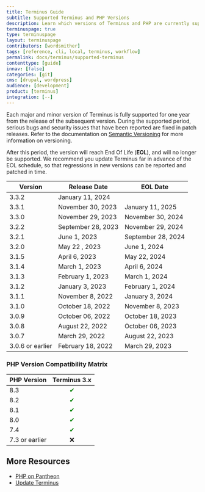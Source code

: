 ```yaml
---
title: Terminus Guide
subtitle: Supported Terminus and PHP Versions
description: Learn which versions of Terminus and PHP are currently supported.
terminuspage: true
type: terminuspage
layout: terminuspage
contributors: [wordsmither]
tags: [reference, cli, local, terminus, workflow]
permalink: docs/terminus/supported-terminus
contenttype: [guide]
innav: [false]
categories: [git]
cms: [drupal, wordpress]
audience: [development]
product: [terminus]
integration: [--]
---
```


Each major and minor version of Terminus is fully supported for one year from the release of the subsequent version. During the supported period, serious bugs and security issues that have been reported are fixed in patch releases. Refer to the documentation on [Semantic Versioning](https://semver.org/) for more information on versioning.

After this period, the version will reach End Of Life (**EOL**), and will no longer be supported. We recommend you update Terminus far in advance of the EOL schedule, so that regressions in new versions can be reported and patched in time.

| Version          | Release Date       | EOL Date           |
|------------------|--------------------|--------------------|
| 3.3.2            | January 11, 2024   |                    |
| 3.3.1            | November 30, 2023  | January 11, 2025   |
| 3.3.0            | November 29, 2023  | November 30, 2024  |
| 3.2.2            | September 28, 2023 | November 29, 2024  |
| 3.2.1            | June 1, 2023       | September 28, 2024 |
| 3.2.0            | May 22 , 2023      | June 1, 2024       |
| 3.1.5            | April 6, 2023      | May 22, 2024       |
| 3.1.4            | March 1, 2023      | April 6, 2024      |
| 3.1.3            | February 1, 2023   | March 1, 2024      |
| 3.1.2            | January 3, 2023    | February 1, 2024   |
| 3.1.1            | November 8, 2022   | January 3, 2024    |
| 3.1.0            | October 18, 2022   | November 8, 2023   |
| 3.0.9            | October 06, 2022   | October 18, 2023   |
| 3.0.8            | August 22, 2022    | October 06, 2023   |
| 3.0.7            | March 29, 2022     | August 22, 2023    |
| 3.0.6 or earlier | February 18, 2022  | March 29, 2023     |

### PHP Version Compatibility Matrix

| PHP Version | Terminus 3.x |
| ---------- | :-----------: |
| 8.3 | <span style="color:green">✔</span>         |
| 8.2 | <span style="color:green">✔</span>         |
| 8.1 | <span style="color:green">✔</span>         |
| 8.0 | <span style="color:green">✔</span>        |
| 7.4 | <span style="color:green">✔</span>         |
| 7.3 or earlier | ❌          |

## More Resources

- [PHP on Pantheon](/guides/php)
- [Update Terminus](/terminus/updates)
